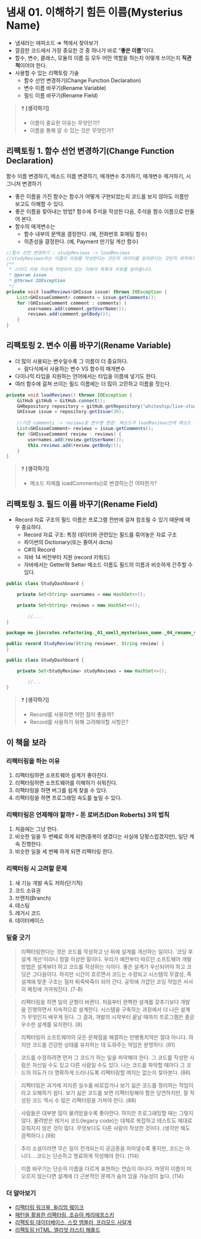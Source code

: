 # 냄새 01. 이해하기 힘든 이름(Mysterius Name)

- 냄새라는 에피소드 ⇒ 책에서 찾아보기
- 깔끔한 코드에서 가장 중요한 것 중 하나가 바로 “**좋은 이름**”이다.
- 함수, 변수, 클래스, 모듈의 이름 등 모두 어떤 역할을 하는지 어떻게 쓰이는지 **직관적**이어야 한다.
- 사용할 수 있는 리팩토링 기술
    - 함수 선언 변경하기(Change Function Declaration)
    - 변수 이름 바꾸기(Rename Variable)
    - 필드 이름 바꾸기(Rename Field)

    
> ❓ **[생각하기]** 
> - 이름이 중요한 이유는 무엇인가?
> - 이름을 통해 알 수 있는 것은 무엇인가?

## 리팩토링 1. 함수 선언 변경하기(Change Function Declaration)

함수 이름 변경하기, 메소드 이름 변경하기, 매개변수 추가하기, 매개변수 제거하기, 시그니처 변경하기

- 좋은 이름을 가진 함수는 함수가 어떻게 구현되었는지 코드를 보지 않아도 이름만 보고도 이해할 수 있다.
- 좋은 이름을 찾아내는 방법? 함수에 주석을 작성한 다음, 주석을 함수 이름으로 만들어 본다.
- 함수의 매개변수는
    - 함수 내부의 문맥을 결정한다. (예, 전화번호 포매팅 함수)
    - 의존성을 결정한다. (예, Payment 만기일 계산 함수)

```java
//함수 선언 변경하기 : studyReviews -> loadReviews
//studyReviews라는 이름이 리뷰를 작성한다는 것인지 데이터를 읽어온다는 것인지 파악하기 어려움
/**
 * 스터디 리뷰 이슈에 작성되어 있는 리뷰어 목록과 리뷰를 읽어옵니다.
 * @param issue 
 * @throws IOException
 */
private void loadReviews(GHIssue issue) throws IOException {
    List<GHIssueComment> comments = issue.getComments();
    for (GHIssueComment comment : comments) {
        usernames.add(comment.getUserName());
        reviews.add(comment.getBody());
    }
}
```

## 리팩토링 2. 변수 이름 바꾸기(Rename Variable)

- 더 많이 사용되는 변수일수록 그 이름이 더 중요하다.
    - 람다식에서 사용하는 변수 VS 함수의 매개변수
- 다이나믹 타입을 지원하는 언어에서는 타입을 이름에 넣기도 한다.
- 여러 함수에 걸쳐 쓰이는 필드 이름에는 더 많이 고민하고 이름을 짓는다.

```java
private void loadReviews() throws IOException {
    GitHub gitHub = GitHub.connect();
    GHRepository repository = gitHub.getRepository("whiteship/live-study");
    GHIssue issue = repository.getIssue(30);
    
    //기존 comments -> reviews로 변수명 변경: 메소드가 loadReviews인데 메소드 안에 review가 없는게 부자연스럽기 때문
    List<GHIssueComment> reviews = issue.getComments();
    for (GHIssueComment review : reviews) {
        usernames.add(review.getUserName());
        this.reviews.add(review.getBody());
    }
}
```


> ❓ **[생각하기]** 
> - 메소드 자체를 loadComments()로 변경하는건 어떠한가?

## 리팩토링 3. 필드 이름 바꾸기(Rename Field)

- Record 자료 구조의 필드 이름은 프로그램 전반에 걸쳐 참조될 수 있기 때문에 매우 중요하다.
    - Record 자료 구조: 특정 데이터와 관련있는 필드를 묶어놓은 자료 구조
    - 파이썬의 Dictionary(또는 줄여서 dicts)
    - C#의 Record
    - 자바 14 버전부터 지원 (record 키워드)
    - 자바에서는 Getter와 Setter 메소드 이름도 필드의 이름과 비슷하게 간주할 수 있다.

```java
public class StudyDashboard {

    private Set<String> usernames = new HashSet<>();

    private Set<String> reviews = new HashSet<>();
		
		//....
}
```

```java
package me.jincrates.refactoring._01_smell_mysterious_name._04_rename_variable;

public record StudyReview(String reviewer, String review) {
}
```

```java
public class StudyDashboard {

    private Set<StudyReview> studyReviews = new HashSet<>();

		//...
}
```


> ❓ **[생각하기]** 
> - Record를 사용하면 어떤 점이 좋을까?
> - Record를 사용하기 위해 고려해야할 사항은?

## 이 책을 보라

### 리팩터링을 하는 이유

1. 리팩터링하면 소프트웨어 설계가 좋아진다.
2. 리팩터링하면 소프트웨어를 이해하기 쉬워진다.
3. 리팩터링을 하면 버그를 쉽게 찾을 수 있다.
4. 리팩터링을 하면 프로그래밍 속도를 높일 수 있다. 

### 리팩터링은 언제해야 할까? - 돈 로버츠(Don Roberts) 3의 법칙

1. 처음에는 그냥 한다.
2. 비슷한 일을 두 번째로 하게 되면(중복이 생겼다는 사실에 당황스럽겠지만), 일단 계속 진행한다.
3. 비슷한 일을 세 번째 하게 되면 리팩터링 한다. 

### 리팩터링 시 고려할 문제

1. 새 기능 개발 속도 저하(단기적)
2. 코드 소유권
3. 브랜치(Branch)
4. 테스팅
5. 레거시 코드
6. 데이터베이스

### 밑줄 긋기

> 리팩터링한다는 것은 코드를 작성하고 난 뒤에 설계를 개선하는 일이다. ’코딩 후 설계 개선'이라니 정말 이상한 말이다. 우리가 예전부터 따르던 소프트웨어 개발 방법은 설계뷰터 하고 코드를 작성하는 식이다. 좋은 설계가 우선되어야 하고 코딩은 그다음이다. 하지만 시간이 흐르면서 코드는 수정되고 시스템의 무결성, 즉 설계에 맞춘 구조는 점차 뒤죽박죽이 되어 간다. 공학에 가깝던 코딩 작업은 서서히 해킹에 가까워진다. (7-8)
> 

> 리팩터링을 하면 일의 균형이 바뀐다. 처음부터 완벽한 설계를 갖추기보다 개발을 진행하면서 지속적으로 설계한다. 시스템을 구축하는 과정에서 더 나은 설계가 무엇인지 배우게 된다. 그 결과, 개발의 시작부터 끝날 때까지 프로그램은 줄곧 우수한 설계를 유지한다. (8)
> 

> 리팩터링이 소프트웨어의 모든 문제점을 해결하는 만병통치약은 절대 아니다. 하지만 코드를 건강한 상태를 유지하는 데 도와주는 약임은 분명하다. (81)
> 

> 코드를 수정하려면 먼저 그 코드가 하는 일을 파악해야 한다. 그 코드를 작성한 사람은 자신일 수도 있고 다른 사람일 수도 있다. 나는 코드를 파악할 때마다 그 코드의 의도가 더 명확하게 드러나도록 리팩터링할 여지는 없는지 찾아본다. (86)
> 

> 리팩터링은 과거에 저지른 실수를 바로잡거나 보기 싫은 코드를 정리하는 작업이라고 오해하기 쉽다. 보기 싫은 코드를 보면 리팩터링해야 함은 당연하지만, 잘 작성된 코드 역시 수 많은 리팩터링을 거쳐야 한다. (88)
> 

> 사람들은 대부분 많이 물려받을수록 좋아한다. 하지만 프로그래밍할 때는 그렇지 않다. 물려받은 레거시 코드(legacy code)는 대체로 복잡하고 테스트도 제대로 갖춰지지 않은 것이 많다. 무엇보다도 다른 사람이 작성한 것이다. (생각만 해도 끔찍하다.) (98)

> 추리 소설이라면 무슨 일이 전개되는지 궁금증을 자아낼수록 좋지만, 코드는 아니다….코드는 단순하고 명료하게 작성해야 한다. (114)
> 

> 이름 바꾸기는 단순히 이름을 다르게 표현하는 연습이 아니다. 마땅히 이름이 떠오르지 않는다면 설계에 더 근본적인 문제가 숨어 있을 가능성이 높다. (114)
>

### 더 알아보기

- [리팩터링 워크북, 윌리엄 웨이크](http://aladin.kr/p/FFHAz)
- [패턴을 활용한 리팩터링, 조슈아 케리에프스키](http://aladin.kr/p/oFHxP)
- [리팩토링 데이터베이스, 스캇 엠블러, 프라모드 사달게](http://aladin.kr/p/9F99b)
- [리팩토링 HTML, 엘리엇 러스티 해롤드](http://aladin.kr/p/tFymf)
